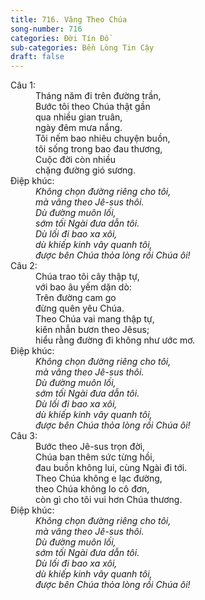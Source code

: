 ```yaml
---
title: 716. Vâng Theo Chúa
song-number: 716
categories: Đời Tín Đồ
sub-categories: Bền Lòng Tin Cậy
draft: false
---
```

<dl><dt>Câu 1:</dt><dd data-verse="1">Tháng năm đi trên đường trần, <br/>Bước tôi theo Chúa thật gần <br/>qua nhiều gian truân, <br/>ngày đêm mưa nắng. <br/>Tôi nếm bao nhiêu chuyện buồn, <br/>tôi sống trong bao đau thương, <br/>Cuộc đời còn nhiều <br/>chặng đường gió sương. </dd><dt>Điệp khúc:</dt><dd data-chorus="1"><em>Không chọn đường riêng cho tôi, <br/>mà vâng theo Jê-sus thôi. <br/>Dù đường muôn lối, <br/>sớm tối Ngài đưa dẫn tôi. <br/>Dù lối đi bao xa xôi, <br/>dù khiếp kinh vây quanh tôi, <br/>được bên Chúa thỏa lòng rồi Chúa ôi! </em></dd><dt>Câu 2:</dt><dd data-verse="2">Chúa trao tôi cây thập tự, <br/>với bao âu yếm dặn dò: <br/>Trên đường cam go <br/>đừng quên yêu Chúa. <br/>Theo Chúa vai mang thập tự, <br/>kiên nhẫn bươn theo Jêsus; <br/>hiểu rằng đường đi không như ước mơ. </dd><dt>Điệp khúc:</dt><dd data-chorus="1"><em>Không chọn đường riêng cho tôi, <br/>mà vâng theo Jê-sus thôi. <br/>Dù đường muôn lối, <br/>sớm tối Ngài đưa dẫn tôi. <br/>Dù lối đi bao xa xôi, <br/>dù khiếp kinh vây quanh tôi, <br/>được bên Chúa thỏa lòng rồi Chúa ôi! </em></dd><dt>Câu 3:</dt><dd data-verse="3">Bước theo Jê-sus trọn đời, <br/>Chúa ban thêm sức từng hồi, <br/>đau buồn không lui, cùng Ngài đi tới. <br/>Theo Chúa không e lạc đường, <br/>theo Chúa không lo cô đơn, <br/>còn gì cho tôi vui hơn Chúa thương. </dd><dt>Điệp khúc:</dt><dd data-chorus="1"><em>Không chọn đường riêng cho tôi, <br/>mà vâng theo Jê-sus thôi. <br/>Dù đường muôn lối, <br/>sớm tối Ngài đưa dẫn tôi. <br/>Dù lối đi bao xa xôi, <br/>dù khiếp kinh vây quanh tôi, <br/>được bên Chúa thỏa lòng rồi Chúa ôi! </em></dd></dl>
